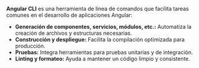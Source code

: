 **Angular CLI** es una herramienta de línea de comandos que facilita tareas comunes en el desarrollo de aplicaciones Angular:

- **Generación de componentes, servicios, módulos, etc.:** Automatiza la creación de archivos y estructuras necesarias.
- **Construcción y despliegue:** Facilita la compilación optimizada para producción.
- **Pruebas:** Integra herramientas para pruebas unitarias y de integración.
- **Linting y formateo:** Ayuda a mantener un código limpio y consistente.